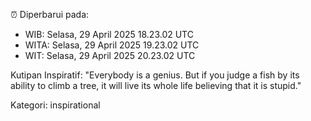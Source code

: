 ⏰ Diperbarui pada:
- WIB: Selasa, 29 April 2025 18.23.02 UTC
- WITA: Selasa, 29 April 2025 19.23.02 UTC
- WIT: Selasa, 29 April 2025 20.23.02 UTC

Kutipan Inspiratif:
"Everybody is a genius. But if you judge a fish by its ability to climb a tree, it will live its whole life believing that it is stupid."


Kategori: inspirational

